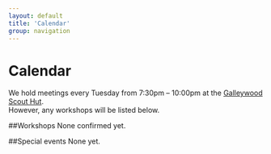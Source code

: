 ```yaml
---
layout: default
title: 'Calendar'
group: navigation
---
```


# Calendar #

We hold meetings every Tuesday from 7:30pm – 10:00pm at the [Galleywood Scout Hut](https://maps.google.com/maps?hl=en&ll=51.702403,0.478308&spn=0.001805,0.005252&t=h&z=18).  
However, any workshops will be listed below.

##Workshops
None confirmed yet.

##Special events
None yet.